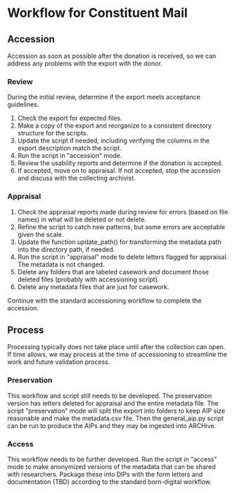 # Workflow for Constituent Mail

## Accession
Accession as soon as possible after the donation is received,
so we can address any problems with the export with the donor.

### Review
During the initial review, determine if the export meets acceptance guidelines.
1. Check the export for expected files.
2. Make a copy of the export and reorganize to a consistent directory structure for the scripts.
3. Update the script if needed, including verifying the columns in the export description match the script.
4. Run the script in "accession" mode.
5. Review the usability reports and determine if the donation is accepted.
6. If accepted, move on to appraisal. If not accepted, stop the accession and discuss with the collecting archivist.

### Appraisal
1. Check the appraisal reports made during review for errors (based on file names) in what will be deleted or not delete.
2. Refine the script to catch new patterns, but some errors are acceptable given the scale.
3. Update the function update_path() for transforming the metadata path into the directory path, if needed.
4. Run the script in "appraisal" mode to delete letters flagged for appraisal. The metadata is not changed.
5. Delete any folders that are labeled casework and document those deleted files (probably with accessioning script).
6. Delete any metadata files that are just for casework.

Continue with the standard accessioning workflow to complete the accession.

## Process
Processing typically does not take place until after the collection can open.
If time allows, we may process at the time of accessioning to streamline the work and future validation process.

### Preservation
This workflow and script still needs to be developed.
The preservation version has letters deleted for appraisal and the entire metadata file.
The script "preservation" mode will split the export into folders to keep AIP size reasonable
and make the metadata.csv file.
Then the general_aip.py script can be run to produce the AIPs and they may be ingested into ARCHive.

### Access
This workflow needs to be further developed.
Run the script in "access" mode to make anonymized versions of the metadata that can be shared with researchers.
Package these into DIPs with the form letters and documentation (TBD) according to the standard born-digital workflow.